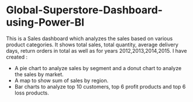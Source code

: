 # Global-Superstore-Dashboard-using-Power-BI

  This is a Sales dashboard which analyzes the sales based on various product categories.
  It shows total sales, total quantity, average delivery days, return orders in total as well as for years 2012,2013,2014,2015.
  I have created :
  - A pie chart to analyze sales by segment and a donut chart to analyze the sales by market.
  - A map to show sum of sales by region.
  - Bar charts to analyze top 10 customers, top 6 profit products and top 6 loss products.
